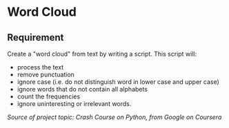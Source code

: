 # Word Cloud
## Requirement
Create a "word cloud" from text by writing a script. This script will:
- process the text
- remove punctuation
- ignore case (i.e. do not distinguish word in lower case and upper case)
- ignore words that do not contain all alphabets
- count the frequencies
- ignore uninteresting or irrelevant words. 

<!--A dictionary is the output of the calculate_frequencies function. The wordcloud module will then generate the image from your dictionary.-->

*Source of project topic: Crash Course on Python, from Google on Coursera*
